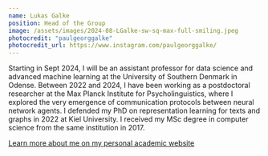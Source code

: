 ```yaml
---
name: Lukas Galke
position: Head of the Group
image: /assets/images/2024-08-LGalke-sw-sq-max-full-smiling.jpeg
photocredit: "paulgeorggalke"
photocredit_url: https://www.instagram.com/paulgeorggalke/
---
```


Starting in Sept 2024, I will be an assistant professor for data science
and advanced machine learning at the University of Southern Denmark in Odense.
Between 2022 and 2024, I have been working as a postdoctoral researcher at the
Max Planck Institute for Psycholinguistics, where I explored the very emergence
of communication protocols between neural network agents. I defended my PhD on
representation learning for texts and graphs in 2022 at Kiel University. I
received my MSc degree in computer science from the same institution in 2017.

[Learn more about me on my personal academic website](https://lgalke.github.io)
